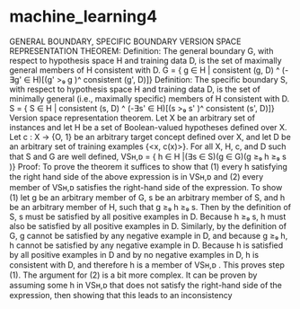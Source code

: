 # machine_learning4
GENERAL BOUNDARY, SPECIFIC BOUNDARY VERSION SPACE REPRESENTATION THEOREM:  Definition: The general boundary G, with respect to hypothesis space H and training data D, is the set of maximally general members of H consistent with D. G = { g ∈ H | consistent (g, D) ^ (-∃g' ∈ H)[(g' >₉ g )^ consistent (g', D)]}  Definition: The specific boundary S, with respect to hypothesis space H and training data D, is the set of minimally general (i.e., maximally specific) members of H consistent with D. S = { S ∈ H | consistent (s, D) ^ (-∃s' ∈ H)[(s >₉ s' )^ consistent (s', D)]}  Version space representation theorem. Let X be an arbitrary set of instances and let H be a set of Boolean-valued hypotheses defined over X. Let c : X → {O, 1} be an arbitrary target concept defined over X, and let D be an arbitrary set of training examples {&lt;x, c(x)>}. For all X, H, c, and D such that S and G are well defined,  VSʜ,ᴅ = { h ∈ H |(∃s ∈ S)(g ∈ G)(g ≥₉ h ≥₉ s )}  Proof: To prove the theorem it suffices to show that (1) every h satisfying the right hand side of the above expression is in VSʜ,ᴅ and (2) every member of VSʜ,ᴅ satisfies the right-hand side of the expression. To show (1) let g be an arbitrary member of G, s be an arbitrary member of S, and h be an arbitrary member of H, such that g ≥₉ h ≥₉ s. Then by the definition of S, s must be satisfied by all positive examples in D. Because h ≥₉ s, h must also be satisfied by all positive examples in D. Similarly, by the definition of G, g cannot be satisfied by any negative example in D, and because g ≥₉ h, h cannot be satisfied by any negative example in D. Because h is satisfied by all positive examples in D and by no negative examples in D, h is consistent with D, and therefore h is a member of VSʜ,ᴅ . This proves step (1). The argument for (2) is a bit more complex. It can be proven by assuming some h in VSʜ,ᴅ that does not satisfy the right-hand side of the expression, then showing that this leads to an inconsistency
